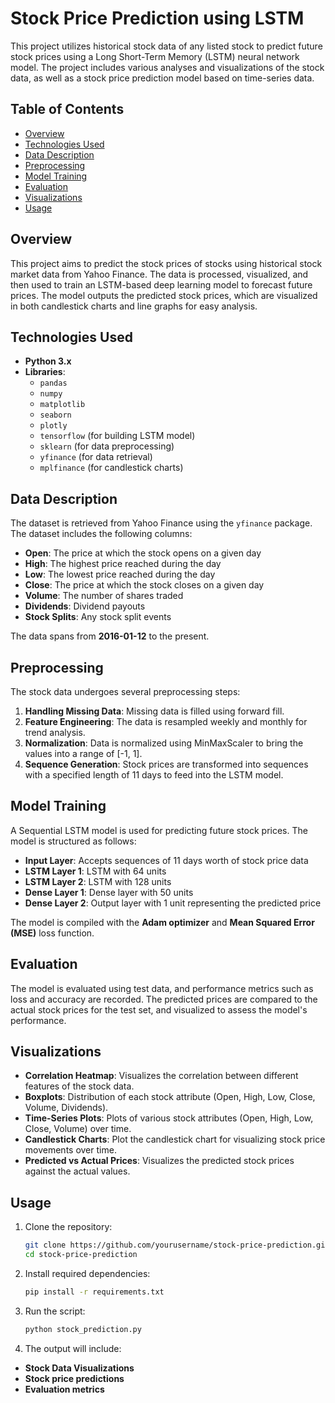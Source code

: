 # Stock Price Prediction using LSTM

This project utilizes historical stock data of any listed stock to predict future stock prices using a Long Short-Term Memory (LSTM) neural network model. The project includes various analyses and visualizations of the stock data, as well as a stock price prediction model based on time-series data.

## Table of Contents

- [Overview](#overview)
- [Technologies Used](#technologies-used)
- [Data Description](#data-description)
- [Preprocessing](#preprocessing)
- [Model Training](#model-training)
- [Evaluation](#evaluation)
- [Visualizations](#visualizations)
- [Usage](#usage)


## Overview

This project aims to predict the stock prices of stocks using historical stock market data from Yahoo Finance. The data is processed, visualized, and then used to train an LSTM-based deep learning model to forecast future prices. The model outputs the predicted stock prices, which are visualized in both candlestick charts and line graphs for easy analysis.

## Technologies Used

- **Python 3.x**
- **Libraries**: 
  - `pandas`
  - `numpy`
  - `matplotlib`
  - `seaborn`
  - `plotly`
  - `tensorflow` (for building LSTM model)
  - `sklearn` (for data preprocessing)
  - `yfinance` (for data retrieval)
  - `mplfinance` (for candlestick charts)
  
## Data Description

The dataset is retrieved from Yahoo Finance using the `yfinance` package. The dataset includes the following columns:

- **Open**: The price at which the stock opens on a given day
- **High**: The highest price reached during the day
- **Low**: The lowest price reached during the day
- **Close**: The price at which the stock closes on a given day
- **Volume**: The number of shares traded
- **Dividends**: Dividend payouts
- **Stock Splits**: Any stock split events

The data spans from **2016-01-12** to the present.

## Preprocessing

The stock data undergoes several preprocessing steps:

1. **Handling Missing Data**: Missing data is filled using forward fill.
2. **Feature Engineering**: The data is resampled weekly and monthly for trend analysis.
3. **Normalization**: Data is normalized using MinMaxScaler to bring the values into a range of [-1, 1].
4. **Sequence Generation**: Stock prices are transformed into sequences with a specified length of 11 days to feed into the LSTM model.

## Model Training

A Sequential LSTM model is used for predicting future stock prices. The model is structured as follows:

- **Input Layer**: Accepts sequences of 11 days worth of stock price data
- **LSTM Layer 1**: LSTM with 64 units
- **LSTM Layer 2**: LSTM with 128 units
- **Dense Layer 1**: Dense layer with 50 units
- **Dense Layer 2**: Output layer with 1 unit representing the predicted price

The model is compiled with the **Adam optimizer** and **Mean Squared Error (MSE)** loss function.

## Evaluation

The model is evaluated using test data, and performance metrics such as loss and accuracy are recorded. The predicted prices are compared to the actual stock prices for the test set, and visualized to assess the model's performance.

## Visualizations

- **Correlation Heatmap**: Visualizes the correlation between different features of the stock data.
- **Boxplots**: Distribution of each stock attribute (Open, High, Low, Close, Volume, Dividends).
- **Time-Series Plots**: Plots of various stock attributes (Open, High, Low, Close, Volume) over time.
- **Candlestick Charts**: Plot the candlestick chart for visualizing stock price movements over time.
- **Predicted vs Actual Prices**: Visualizes the predicted stock prices against the actual values.

## Usage

1. Clone the repository:
   ```bash
   git clone https://github.com/yourusername/stock-price-prediction.git
   cd stock-price-prediction

2. Install required dependencies:
   ```bash
   pip install -r requirements.txt

3. Run the script:
   ```bash
   python stock_prediction.py

4. The output will include:
  - **Stock Data Visualizations**
- **Stock price predictions**
- **Evaluation metrics**

